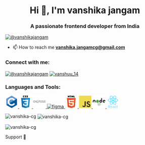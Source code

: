 <h1 align="center">Hi 👋, I'm vanshika jangam</h1>
<h3 align="center">A passionate frontend developer from India</h3>

<p align="left"> <a href="https://twitter.com/@vanshikajangam" target="blank"><img src="https://img.shields.io/twitter/follow/@vanshikajangam?logo=twitter&style=for-the-badge" alt="@vanshikajangam" /></a> </p>

- 📫 How to reach me **vanshika.jangamcg@gmail.com**

<h3 align="left">Connect with me:</h3>
<p align="left">
<a href="https://twitter.com/@vanshikajangam" target="blank"><img align="center" src="https://raw.githubusercontent.com/rahuldkjain/github-profile-readme-generator/master/src/images/icons/Social/twitter.svg" alt="@vanshikajangam" height="30" width="40" /></a>
<a href="https://instagram.com/vanshuu_14" target="blank"><img align="center" src="https://raw.githubusercontent.com/rahuldkjain/github-profile-readme-generator/master/src/images/icons/Social/instagram.svg" alt="vanshuu_14" height="30" width="40" /></a>
</p>

<h3 align="left">Languages and Tools:</h3>
<p align="left"> <a href="https://www.cprogramming.com/" target="_blank" rel="noreferrer"> <img src="https://raw.githubusercontent.com/devicons/devicon/master/icons/c/c-original.svg" alt="c" width="40" height="40"/> </a> <a href="https://www.w3schools.com/css/" target="_blank" rel="noreferrer"> <img src="https://raw.githubusercontent.com/devicons/devicon/master/icons/css3/css3-original-wordmark.svg" alt="css3" width="40" height="40"/> </a> <a href="https://expressjs.com" target="_blank" rel="noreferrer"> <img src="https://raw.githubusercontent.com/devicons/devicon/master/icons/express/express-original-wordmark.svg" alt="express" width="40" height="40"/> </a> <a href="https://www.figma.com/" target="_blank" rel="noreferrer"> <img src="https://www.vectorlogo.zone/logos/figma/figma-icon.svg" alt="figma" width="40" height="40"/> </a> <a href="https://www.w3.org/html/" target="_blank" rel="noreferrer"> <img src="https://raw.githubusercontent.com/devicons/devicon/master/icons/html5/html5-original-wordmark.svg" alt="html5" width="40" height="40"/> </a> <a href="https://developer.mozilla.org/en-US/docs/Web/JavaScript" target="_blank" rel="noreferrer"> <img src="https://raw.githubusercontent.com/devicons/devicon/master/icons/javascript/javascript-original.svg" alt="javascript" width="40" height="40"/> </a> <a href="https://nodejs.org" target="_blank" rel="noreferrer"> <img src="https://raw.githubusercontent.com/devicons/devicon/master/icons/nodejs/nodejs-original-wordmark.svg" alt="nodejs" width="40" height="40"/> </a> <a href="https://reactjs.org/" target="_blank" rel="noreferrer"> <img src="https://raw.githubusercontent.com/devicons/devicon/master/icons/react/react-original-wordmark.svg" alt="react" width="40" height="40"/> </a> </p>

<p><img align="left" src="https://github-readme-stats.vercel.app/api/top-langs?username=vanshika-cg&show_icons=true&locale=en&layout=compact" alt="vanshika-cg" /></p>

<p>&nbsp;<img align="center" src="https://github-readme-stats.vercel.app/api?username=vanshika-cg&show_icons=true&locale=en" alt="vanshika-cg" /></p>

<p><img align="center" src="https://github-readme-streak-stats.herokuapp.com/?user=vanshika-cg&" alt="vanshika-cg" /></p>

Support 🙏

